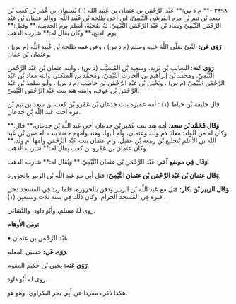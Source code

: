 ٣٨٩٨ -** م د س:** عَبْد الرَّحْمَن بن عثمان بن عُبَيد الله (٦) بْنعثمان بن عُمَر بْن كعب بْن سعد بْن تيم بْن مره القرشي التَّيْمِيّ، ابن أخي طلحة بْن عُبَيد اللَّه، ووالد عثمان بْن عَبْد الرَّحْمَن التَّيْمِيّ ومعاذ بْن عَبْد الرَّحْمَن التَّيْمِيّ. لهُ صُحبَةٌ، أسلم يوم الحديبية،** وقيل:** يوم الفتح،** وكان يقال له:** شارب الذهب.

**رَوَى عَن:** النَّبِيّ صَلَّى اللَّهُ عليه وسلم (م د س) ، وعن عمه طلحة بْن عُبَيد اللَّه (م س) ، وعثمان بْن عفان.

**رَوَى عَنه:** السائب بْن يَزِيد، وسَعِيد بْن المُسَيَّب (د س) ، وابنه عثمان بْن عَبْد الرَّحْمَن التَّيْمِيّ، ومحمد بْن إبراهيم بن الحارث التَّيْمِيّ، ومُحَمَّد بن المنكدر، وابنه معاذ بْن عَبْد الرَّحْمَن التَّيْمِيّ (م س) ، ويَحْيَى بْن عَبْد الرَّحْمَن بْن حاطب (م د س) ، وأبو سلمة بْن عَبْد الرَّحْمَن بْن عوف، وابنته هند بنت عَبْد الرَّحْمَن التَّيْمِيّ.

قال خليفة بْن خياط (١) : أمه عميرة بنت جدعان بْن عَمْرو بْن كعب بن سعد بن تيم بْن مرة أخت عَبد اللَّه بْن جدعان.

**وَقَال مُحَمَّد بْن سعد:** أمه هند بنت عُمَير بْن جدعان أخي عَبد اللَّه بْن جدعان،** قال:** وكان له من الولد: معاذ لأُم ولد، وعثمان، وأم أبيها، وهند وأمهم جفنة بنت الحصين بْن عَبد الله بن الأعلم بْنخليع بْن ربيعة بْن عقيل، وأم عثمان بنت عَبْد الرَّحْمَن وأمها أم ولد،** وكان عثمان بن عَمْرو بن كعب يقال له:** شارب الذهب.

**وَقَال فِي موضع آخر:** عَبْد الرَّحْمَن بْن عثمان التَّيْمِيّ،** ويُقال له:** شارب الذهب.

**وَقَال عثمان بْن عَبْد الرَّحْمَن بْن عثمان التَّيْمِيّ:** قتل أَبِي مع عَبد اللَّه بْن الزبير بالحزورة.

**وَقَال الزبير بْن بكار:** قتل مع عَبد اللَّه بْن الزبير ودفن بالحزورة، فلما زيد فِي المسجد دخل قبره فِي المسجد الحرام، وكان ذلك فِي سنة ثلاث وسبعين (١) .

روى لَهُ مسلم، وأَبُو داود، والنَّسَائي.

**ومن الأَوهام:**

• عَبْد الرَّحْمَن بن عثمان.

**رَوَى عَن:** حسين المعلم.

**رَوَى عَنه:** يحيى بْن حكيم المقوم.

روى له أَبُو داود.

هكذا ذكره مفردا عَن أَبِي بحر البكراوي، وهو هو.